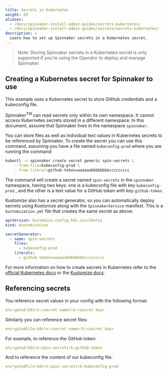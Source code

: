 ```yaml
---
title: Secrets in Kubernetes
weight: 50
aliases:
  - /docs/spinnaker-install-admin-guides/secrets-kubernetes/
  - /docs/spinnaker-install-admin-guides/secrets/secrets-kubernetes/
description: >
  Learn how to set up Spinnaker secrets in a Kubernetes secret.
---
```


>Note: Storing Spinnaker secrets in a Kubernetes secret is only supported if you're using the Operator to deploy and manage Spinnaker.


## Creating a Kubernetes secret for Spinnaker to use

This example uses a Kubernetes secret to store GitHub credentials and a kubeconfig file.

Spinnaker<sup>TM</sup> can read secrets only within its own namespace. It cannot access Kubernetes secrets stored in a different namespace. In this document, assume that Spinnaker lives in the namespace `spinnaker`.

You can store files as well as individual text values in Kubernetes secrets to be referenced by Spinnaker. To create the secret you can use this command, assuming you have a file named `kubeconfig-prod` where you are running the command:

```bash
kubectl -n spinnaker create secret generic spin-secrets \
    --from-file=kubeconfig-prod \
    --from-literal=github-token=aaaaaabbbbbbbbccccccccc
```

The command will create a secret named `spin-secrets` in the `spinnaker` namespace, having two keys: one is a kubeconfig file with key `kubeconfig-prod` , and the other is a text value for a GitHub token with key `github-token`.

Kustomize also has a secret generator, so you can automatically deploy secrets using Kustomize along with the `SpinnakerService` manifest. This is a `kustomization.yml` file that creates the same secret as above:

```yaml
apiVersion: kustomize.config.k8s.io/v1beta1
kind: Kustomization

secretGenerator:
  - name: spin-secrets
    files:
      - kubeconfig-prod
    literals:
      - github-token=aaaaaabbbbbbbbccccccccc
```

For more information on how to create secrets in Kubernetes refer to the [official Kubernetes docs](https://kubernetes.io/docs/concepts/configuration/secret/#creating-your-own-secrets) or the [Kustomize docs](https://github.com/kubernetes-sigs/kustomize/blob/master/examples/secretGeneratorPlugin.md).


## Referencing secrets

You reference secret values in your config with the following format:

```yaml
encrypted:k8s!n:<secret name>!k:<secret key>
```

Similarly you can reference secret files:

```yaml
encryptedFile:k8s!n:<secret name>!k:<secret key>
```

For example, to reference the GitHub token:
```yaml
encrypted:k8s!n:spin-secrets!k:github-token
```

And to reference the content of our kubeconfig file:
```yaml
encryptedFile:k8s!n:spin-secrets!k:kubeconfig-prod
```
